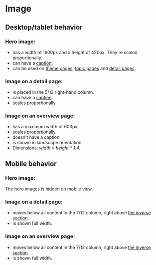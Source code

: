 # Image

## Desktop/tablet behavior

### Hero image:
* has a width of 1600px and a height of 420px. They're scaled proportionally.
* can have a <a href="#">caption</a>.
* can be used on <a href="#">theme pages</a>, <a href="#">topic pages</a> and <a href="#">detail pages</a>.

### Image on a detail page:
* is placed in the 5/12 right-hand column.
* can have a <a href="#">caption</a>.
* scales proportionally.

### Image on an overview page:
* has a maximum width of 600px.
* scales proportionally.
* doesn't have a caption.
* is shown in landscape orientation. 
* Dimensions: _width = height * 1.4_.

## Mobile behavior

### Hero image:
The hero images is hidden on mobile view.

### Image on a detail page:
* moves below all content in the 7/12 column, right above <a href="#">the inverse section</a>.
* is shown full width.


### Image on an overview page:
* moves below all content in the 7/12 column, right above <a href="#">the inverse section</a>.
* is shown full width.

